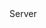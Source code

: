 <function name="SpawnPlayer" parent="CBaseClient" type="classfunc">
	<description>
		<added version="0.7"></added>
	</description>
	<realm>Server</realm>
</function>